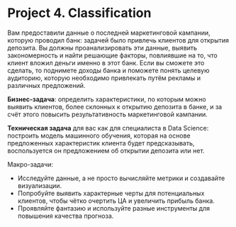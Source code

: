 # Project 4. Classification

Вам предоставили данные о последней маркетинговой кампании, которую проводил банк: задачей было привлечь клиентов для открытия депозита. Вы должны проанализировать эти данные, выявить закономерность и найти решающие факторы, повлиявшие на то, что клиент вложил деньги именно в этот банк. Если вы сможете это сделать, то поднимете доходы банка и поможете понять целевую аудиторию, которую необходимо привлекать путём рекламы и различных предложений.

**Бизнес-задача**: определить характеристики, по которым можно выявить клиентов, более склонных к открытию депозита в банке, и за счёт этого повысить результативность маркетинговой кампании.

**Техническая задача** для вас как для специалиста в Data Science: построить модель машинного обучения, которая на основе предложенных характеристик клиента будет предсказывать, воспользуется он предложением об открытии депозита или нет.

Макро-задачи:
- Исследуйте данные, а не просто вычисляйте метрики и создавайте визуализации.
- Попробуйте выявить характерные черты для потенциальных клиентов, чтобы чётко очертить ЦА и увеличить прибыль банка.
- Проявляйте фантазию и используйте разные инструменты для повышения качества прогноза.

